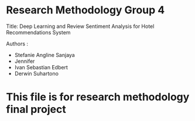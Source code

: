 # Research Methodology Group 4
Title: Deep Learning and Review Sentiment Analysis for Hotel Recommendations System <br>

Authors : 
- Stefanie Angline Sanjaya
- Jennifer
- Ivan Sebastian Edbert
- Derwin Suhartono

# This file is for research methodology final project

